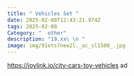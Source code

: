 ```yaml
---
title: " Vehicles Set "
date: 2025-02-08T12:43:21.974Z
tags: 2025-02-08
Category: "  other"
description: "19.xx\ \n "
image: img/91ets7new2l._ac_sl1500_.jpg
---
```

 
https://joylink.io/city-cars-toy-vehicles  ad